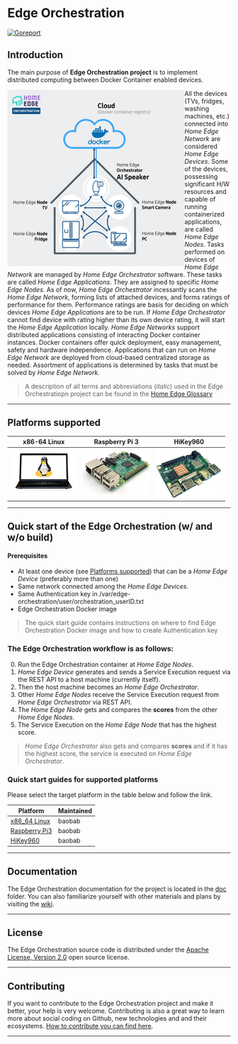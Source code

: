 # Edge Orchestration

[![Goreport](https://goreportcard.com/badge/github.com/lf-edge/edge-home-orchestration-go)](https://goreportcard.com/report/github.com/lf-edge/edge-home-orchestration-go)

## Introduction
The main purpose of **Edge Orchestration project** is to implement distributed computing between Docker Container enabled devices. 

<img src="doc/images/lf-edge-intro_400.png" alt="image" align="left"/>

All the devices (TVs, fridges, washing machines, etc.) connected into *Home Edge Network* are considered *Home Edge Devices*. Some of the devices, possessing significant H/W resources and capable of running containerized applications, are called *Home Edge Nodes*. Tasks performed on devices of *Home Edge Network* are managed by *Home Edge Orchestrator* software. These tasks are called *Home Edge Applications*. They are assigned to specific *Home Edge Nodes*. As of now, *Home Edge Orchestrator* incessantly scans the *Home Edge Network*, forming lists of attached devices, and forms ratings of performance for them. Performance ratings are basis for deciding on which devices *Home Edge Applications* are to be run. If *Home Edge Orchestrator* cannot find device with rating higher than its own device rating, it will start the *Home Edge Application* locally. *Home Edge Networks* support distributed applications consisting of interacting Docker container instances. Docker containers offer quick deployment, easy management, safety and hardware independence. Applications that can run on *Home Edge Network* are deployed from cloud-based centralized storage as needed. Assortment of applications is determined by tasks that must be solved by *Home Edge Network*.

> A description of all terms and abbreviations (*italic*) used in the Edge Orchestratiopn project can be found in the [Home Edge Glossary](doc/home_edge_glossary.md)

---

## Platforms supported

| **x86-64 Linux** | **Raspberry Pi 3** | **HiKey960** |
|------------------|--------------------|--------------| 
|[![](doc/platforms/x86_64_linux/x86_64_linux.png)](doc/platforms/x86_64_linux/x86_64_linux.md)|[![](doc/platforms/raspberry_pi3/raspberry_pi3.jpg)](doc/platforms/raspberry_pi3/raspberry_pi3.md)|[![](doc/platforms/hikey960/hikey960.png)](doc/platforms/hikey960/hikey960.md)

---

## Quick start of the Edge Orchestration (w/ and w/o build)

#### Prerequisites
  - At least one device (see [Platforms supported](#platforms-supported)) that can be a *Home Edge Device* (preferably more than one) 
  - Same network connected among the *Home Edge Devices*.
  - Same Authentication key in /var/edge-orchestration/user/orchestration_userID.txt
  - Edge Orchestration Docker image
> The quick start guide contains instructions on where to find Edge Orchestration Docker image and how to create Authentication key 

### The Edge Orchestration workflow is as follows:

0. Run the Edge Orchestration container at *Home Edge Nodes*.
1. *Home Edge Device* generates and sends a Service Execution request via the REST API to a host machine (currently itself).
2. Then the host machine becomes an *Home Edge Orchestrator*. 
3. Other *Home Edge Nodes* receive the Service Execution request from *Home Edge Orchestrator* via REST API.
4. The *Home Edge Node* gets and compares the **scores** from the other *Home Edge Nodes*.
5. The Service Execution on the *Home Edge Node* that has the highest score.
> *Home Edge Orchestrator* also gets and compares **scores** and if it has the highest score, the service is executed on *Home Edge Orchestrator*.


### Quick start guides for supported platforms

Please select the target platform in the table below and follow the link.

| Platform              | Maintained |
|-----------------------|------------|
| [x86_64 Linux]        | baobab     |
| [Raspberry Pi3]       | baobab     |
| [HiKey960]            | baobab     |

---

## Documentation
The Edge Orchestration documentation for the project is located in the [doc] folder.
You can also familiarize yourself with other materials and plans by visiting the [wiki](https://wiki.lfedge.org/display/HOME/Home+Edge+Project). 

---

## License
The Edge Orchestration source code is distributed under the [Apache License, Version 2.0](https://opensource.org/licenses/Apache-2.0) open source license.

--- 

## Contributing
If you want to contribute to the Edge Orchestration project and make it better, your help is
very welcome. Contributing is also a great way to learn more about social
coding on Github, new technologies and and their ecosystems. [How to contribute
you can find here](.github/CONTRIBUTING.md).

---

[doc]: ./doc
[x86_64 Linux]: doc/platforms/x86_64_linux/x86_64_linux.md
[Raspberry Pi3]: doc/platforms/raspberry_pi3/raspberry_pi3.md
[HiKey960]: doc/platforms/hikey960/hikey960.md

